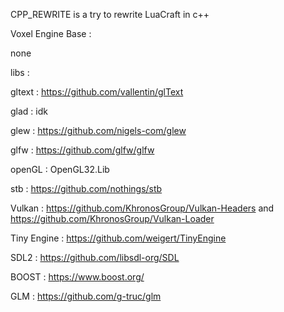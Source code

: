 CPP_REWRITE is a try to rewrite LuaCraft in c++

Voxel Engine Base :

none

libs :

gltext : https://github.com/vallentin/glText

glad : idk

glew : https://github.com/nigels-com/glew

glfw : https://github.com/glfw/glfw

openGL : OpenGL32.Lib

stb : https://github.com/nothings/stb

Vulkan : https://github.com/KhronosGroup/Vulkan-Headers and https://github.com/KhronosGroup/Vulkan-Loader

Tiny Engine : https://github.com/weigert/TinyEngine

SDL2 : https://github.com/libsdl-org/SDL

BOOST : https://www.boost.org/

GLM : https://github.com/g-truc/glm